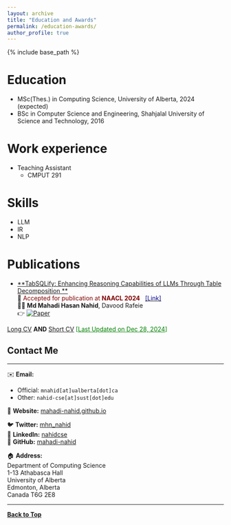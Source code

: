 ```yaml
---
layout: archive
title: "Education and Awards"
permalink: /education-awards/
author_profile: true
---
```



{% include base_path %}

Education
======
* MSc(Thes.) in Computing Science, University of Alberta, 2024 (expected)
* BSc in Computer Science and Engineering, Shahjalal University of Science and Technology, 2016

Work experience
======
* Teaching Assistant
  * CMPUT 291 

Skills
======
* LLM
* IR
* NLP

Publications
======
* [**TabSQLify: Enhancing Reasoning Capabilities of LLMs Through Table Decomposition **]()<br/>
📰 <span style ="color:Maroon"> Accepted for publication at **NAACL 2024** &nbsp; </span> [<span style ="color:DarkBlue"> [Link] </span>](https://2024.naacl.org) <br/>
👨‍💻  **Md Mahadi Hasan Nahid**, Davood Rafeie <br/>
👉 [![Paper](https://img.shields.io/badge/Paper-blue)](https://2024.naacl.org)


<p>
  <a href="https://mahadi-nahid.github.io/files/mnahid_cv.pdf" target="_blank" title="Long CV">Long CV</a>
  <strong>AND</strong>
  <a href="https://mahadi-nahid.github.io/files/mnahid_cv.pdf" target="_blank" title="Short CV">Short CV</a>
  <span style="color:green;">[<ins>Last Updated on Dec 28, 2024</ins>]</span>
</p>


## Contact Me

---

✉️ **Email:**  
- Official: `mnahid[at]ualberta[dot]ca`  
- Other: `nahid-cse[at]sust[dot]edu`

🔗 **Website:** [mahadi-nahid.github.io](https://mahadi-nahid.github.io/)

🐦 **Twitter:** [mhn_nahid](https://twitter.com/mhn_nahid)  
🔗 **LinkedIn:** [nahidcse](https://www.linkedin.com/in/nahidcse/)  
🐙 **GitHub:** [mahadi-nahid](https://github.com/mahadi-nahid)

🏠 **Address:**  
Department of Computing Science  
1-13 Athabasca Hall  
University of Alberta  
Edmonton, Alberta  
Canada T6G 2E8  



----------------------------------------

<!-- 
{% include base_path %}

Education
======
* MSc(Thes.) in Computing Science, University of Alberta, 2024 (expected)
* BSc in Computer Science and Engineering, Shahjalal University of Science and Technology, 2016

Work experience
======
* Teaching Assistant
  * CMPUT 291 

Skills
======
* LLM
* IR
* NLP

Publications
======
* [**TabSQLify: Enhancing Reasoning Capabilities of LLMs Through Table Decomposition **]()<br/>
📰 <span style ="color:Maroon"> Accepted for publication at **NAACL 2024** &nbsp; </span> [<span style ="color:DarkBlue"> [Link] </span>](https://2024.naacl.org) <br/>
👨‍💻  **Md Mahadi Hasan Nahid**, Davood Rafeie <br/>
👉 [![Paper](https://img.shields.io/badge/Paper-blue)](https://2024.naacl.org) -->


[**Back to Top**](#)